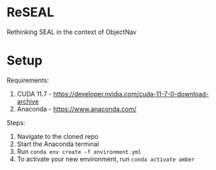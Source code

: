 # ReSEAL
Rethinking SEAL in the context of ObjectNav

# Setup
Requirements:
1. CUDA 11.7 - https://developer.nvidia.com/cuda-11-7-0-download-archive
2. Anaconda - https://www.anaconda.com/

Steps:
1. Navigate to the cloned repo
2. Start the Anaconda terminal
3. Run `conda env create -f environment.yml`
4. To activate your new environment, run `conda activate amber`

